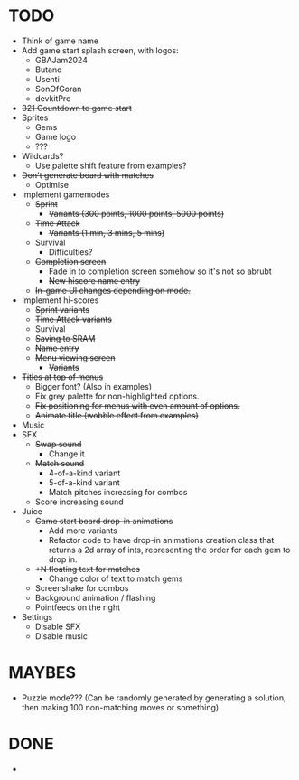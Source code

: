 # TODO
* Think of game name
* Add game start splash screen, with logos:
    * GBAJam2024
    * Butano
    * Usenti
    * SonOfGoran
    * devkitPro
* ~~321 Countdown to game start~~
* Sprites
    * Gems
    * Game logo
    * ???
* Wildcards?
    * Use palette shift feature from examples?
* ~~Don't generate board with matches~~
    * Optimise
* Implement gamemodes
    * ~~Sprint~~
        * ~~Variants (300 points, 1000 points, 5000 points)~~
    * ~~Time Attack~~
        * ~~Variants (1 min, 3 mins, 5 mins)~~
    * Survival
        * Difficulties?
    * ~~Completion screen~~
        * Fade in to completion screen somehow so it's not so abrubt
        * ~~New hiscore name entry~~
    * ~~In-game UI changes depending on mode.~~
* Implement hi-scores
    * ~~Sprint variants~~
    * ~~Time Attack variants~~
    * Survival
    * ~~Saving to SRAM~~
    * ~~Name entry~~
    * ~~Menu viewing screen~~
        * ~~Variants~~
* ~~Titles at top of menus~~
    * Bigger font? (Also in examples)
    * Fix grey palette for non-highlighted options.
    * ~~Fix positioning for menus with even amount of options.~~
    * ~~Animate title (wobble effect from examples)~~
* Music
* SFX
    * ~~Swap sound~~
        * Change it
    * ~~Match sound~~
        * 4-of-a-kind variant
        * 5-of-a-kind variant
        * Match pitches increasing for combos
    * Score increasing sound
* Juice
    * ~~Game start board drop-in animations~~
        * Add more variants
        * Refactor code to have drop-in animations creation class that returns a 2d array of ints, representing the order for each gem to drop in.
    * ~~+N floating text for matches~~
        * Change color of text to match gems
    * Screenshake for combos
    * Background animation / flashing
    * Pointfeeds on the right
* Settings
    * Disable SFX
    * Disable music

# MAYBES
* Puzzle mode??? (Can be randomly generated by generating a solution, then making 100 non-matching moves or something)


# DONE
* 